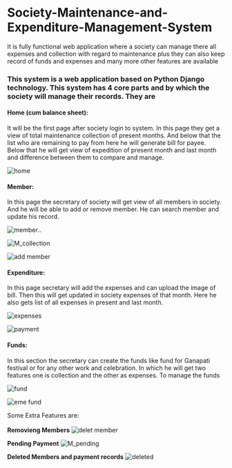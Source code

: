 # Society-Maintenance-and-Expenditure-Management-System
It is fully functional web application where a society can manage there all expenses
and collection with regard to maintenance plus they can also keep record of funds
and expenses and many more other features are available


<h3>This system is a web application based on Python Django technology.
This system has 4 core parts and by which the society will manage their
records. They are</h3>
<h4>Home (cum balance sheet): </h4>
It will be the first page after society login to
system. In this page they get a view of total maintenance collection of present
months. And below that the list who are remaining to pay from here he will
generate bill for payee.
Below that he will get view of expedition of present month and last month
and difference between them to compare and manage.

![home](https://user-images.githubusercontent.com/43721247/120957523-73a08c00-c773-11eb-971f-bb18035d86aa.PNG)


<h4>Member: </h4>
In this page the secretary of society will get view of all members
in society. And he will be able to add or remove member. He can search
member and update his record.

![member](https://user-images.githubusercontent.com/43721247/120957476-5b307180-c773-11eb-8eea-7c59edbca711.PNG)..

![M_collection](https://user-images.githubusercontent.com/43721247/120957487-5ff52580-c773-11eb-91cd-d9ed3bff2f6b.PNG)

![add  member](https://user-images.githubusercontent.com/43721247/120957551-83b86b80-c773-11eb-9f55-80ca295bdebb.PNG)

<h4>Expenditure:</h4>
In this page secretary will add the expenses and can upload
the image of bill. Then this will get updated in society expenses of that month.
Here he also gets list of all expenses in present and last month.

![expenses](https://user-images.githubusercontent.com/43721247/120957534-7a2f0380-c773-11eb-88f2-7aef10292f0a.PNG)

![payment](https://user-images.githubusercontent.com/43721247/120957509-6c797e00-c773-11eb-9114-e99f9c68b055.PNG)

<h4>Funds:</h4>
In this section the secretary can create the funds like fund for
Ganapati festival or for any other work and celebration. In which he will get
two features one is collection and the other as expenses. To manage the
funds

![fund](https://user-images.githubusercontent.com/43721247/120957530-77cca980-c773-11eb-9ec3-4263718ad7fc.PNG)

![eme fund](https://user-images.githubusercontent.com/43721247/120957538-7c915d80-c773-11eb-81ba-a7d35a92e9db.PNG)


Some Extra Features are:<br><br>
<strong>Removieng Members</strong>
![delet member](https://user-images.githubusercontent.com/43721247/120957547-81eea800-c773-11eb-940e-6b7c82b7a70e.PNG)

<strong>Pending Payment</strong>
![M_pending](https://user-images.githubusercontent.com/43721247/120957504-697e8d80-c773-11eb-9cdc-f893a8ea3363.PNG)

<strong>Deleted Members and payment records</strong>
![deleted](https://user-images.githubusercontent.com/43721247/120957544-7ef3b780-c773-11eb-9ddb-c74d11c66a10.PNG)
